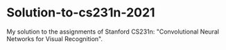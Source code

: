 # Solution-to-cs231n-2021
My solution to the assignments of Stanford CS231n: "Convolutional Neural Networks for Visual Recognition".
